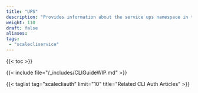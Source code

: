 ```yaml
---
title: "UPS"
description: "Provides information about the service ups namespace in the TrueNAS CLI. Includes command syntax and common commands."
weight: 110
draft: false
aliases:
tags:
 - "scalecliservice"
---
```


{{< toc >}}





{{< include file="/_includes/CLIGuideWIP.md" >}}

{{< taglist tag="scalecliauth" limit="10" title="Related CLI Auth Articles" >}}